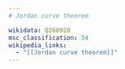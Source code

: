 ```yaml
---
# Jordan curve theorem

wikidata: Q260928
msc_classification: 54
wikipedia_links:
  - "[[Jordan curve theorem]]"
---
```

